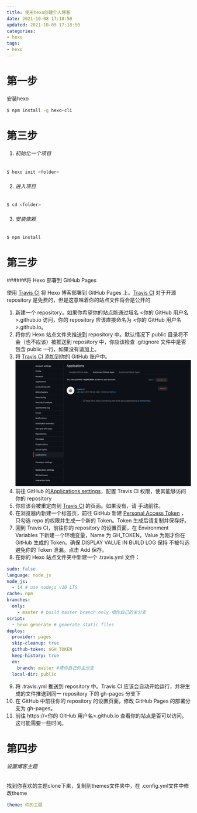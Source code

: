```yaml
---
title: 使用hexo创建个人博客
date: 2021-10-08 17:18:50
updated: 2021-10-09 17:18:50
categories: 
- hexo
tags:
- hexo
---
```





# 第一步 
  安装hexo 

``` bash
$ npm install -g hexo-cli
``` 



# 第三步
1. ###### 初始化一个项目
``` bash
$ hexo init <folder>
``` 
2. ###### 进入项目
```bash
$ cd <folder>
```
3. ###### 安装依赖
```bash
$ npm install 
```

# 第三步
######将 Hexo 部署到 GitHub Pages

使用 [Travis CI](https://www.travis-ci.com) 将 Hexo 博客部署到 GitHub Pages 上。[Travis CI](https://www.travis-ci.com) 对于开源 repository 是免费的，但是这意味着你的站点文件将会是公开的

1. 新建一个 repository。如果你希望你的站点能通过域名 <你的 GitHub 用户名>.github.io 访问，你的 repository 应该直接命名为 <你的 GitHub 用户名>.github.io。
2. 将你的 Hexo 站点文件夹推送到 repository 中。默认情况下 public 目录将不会（也不应该）被推送到 repository 中，你应该检查 .gitignore 文件中是否包含 public 一行，如果没有请加上。
3. 将 [Travis CI](https://www.travis-ci.com) 添加到你的 GitHub 账户中。
 ![travis cl](../images/TravisCi.png)
4. 前往 GitHub 的[Applications settings](https://github.com/settings/installations)，配置 Travis CI 权限，使其能够访问你的 repository
5. 你应该会被重定向到 [Travis CI](https://www.travis-ci.com) 的页面。如果没有，请 手动前往。 
6. 在浏览器内新建一个标签页，前往 GitHub 新建 [Personal Access Token](https://github.com/settings/tokens) ，只勾选 repo 的权限并生成一个新的 Token。Token 生成后请复制并保存好。 
7. 回到 Travis CI，前往你的 repository 的设置页面，在 Environment Variables 下新建一个环境变量，Name 为 GH_TOKEN，Value 为刚才你在 GitHub 生成的 Token。确保 DISPLAY VALUE IN BUILD LOG 保持 不被勾选 避免你的 Token 泄漏。点击 Add 保存。
8. 在你的 Hexo 站点文件夹中新建一个 .travis.yml 文件：
```yml
sudo: false
language: node_js
node_js:
  - 14 # use nodejs v10 LTS 
cache: npm
branches:
  only:
    - master # build master branch only 填你自己的主分支
script:
  - hexo generate # generate static files
deploy:
  provider: pages
  skip-cleanup: true
  github-token: $GH_TOKEN
  keep-history: true
  on:
    branch: master #填你自己的主分支
  local-dir: public
```
9. 将 .travis.yml 推送到 repository 中。Travis CI 应该会自动开始运行，并将生成的文件推送到同一 repository 下的 gh-pages 分支下
10. 在 GitHub 中前往你的 repository 的设置页面，修改 GitHub Pages 的部署分支为 gh-pages。
11. 前往 https://<你的 GitHub 用户名>.github.io 查看你的站点是否可以访问。这可能需要一些时间。

# 第四步
###### 设置博客主题
找到你喜欢的主题clone下来，复制到themes文件夹中，在 .config.yml文件中修改theme

```yml
theme: 你的主题
```




